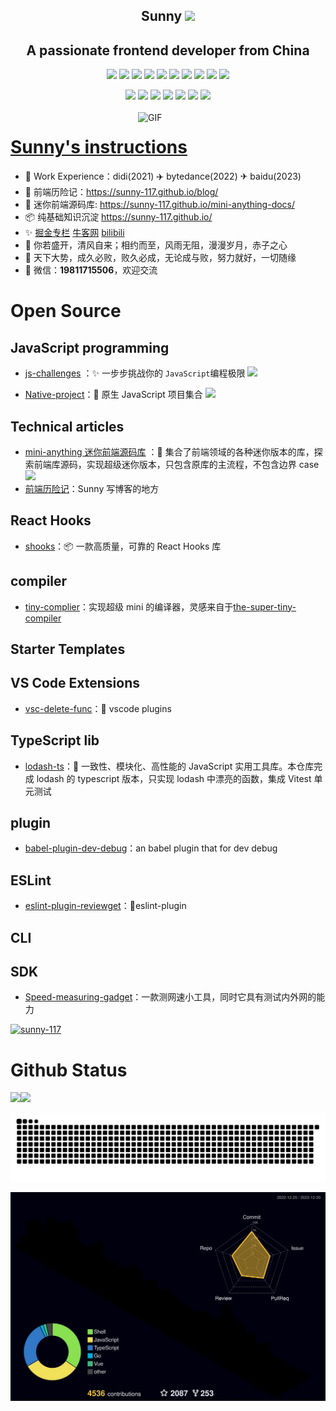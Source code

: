 <p align="center">
<h2 height="200px" align="center">Sunny <img src="https://cdn.jsdelivr.net/gh/MaleWeb/picture/images/techblog/hi.gif" width="25"></h2>
<h2 align="center">A passionate frontend developer from China</h3>
</p>

<p align="center">
<div align="center">
  <img src="https://img.shields.io/badge/-JavaScript-f6da1c?style=flat&logo=javascript&logoColor=white">
  <img src="https://img.shields.io/badge/-TypeScript-2b6dbf?style=flat&logo=typescript&logoColor=white">
  <img src="https://img.shields.io/badge/-Vue-46b882?style=flat&logo=vue.js&logoColor=white">
  <img src="https://img.shields.io/badge/-React-00b4ce?style=flat&logo=react&logoColor=white">
  <img src="https://img.shields.io/badge/-Next-black?style=flat&logo=next.js&logoColor=white">
  <img src="https://img.shields.io/badge/-Node.js-3C873A?style=flat&logo=Node.js&logoColor=white">
  <img src="https://img.shields.io/badge/-Koa-33333D?style=flat&logo=koa&logoColor=white">
  <img src="https://img.shields.io/badge/-Go-00ADD8?style=flat&logo=go&logoColor=white">
  <img src="https://img.shields.io/badge/wechat_miniprogram-09b955?style=flat&logo=wechat&logoColor=white">
  <img src="https://img.shields.io/badge/-less-bf608e?style=flat&logo=less&logoColor=white">
</div>
<p></p>
<div align="center">
  <img src="https://img.shields.io/badge/-Git-ee462c?style=flat&logo=git&logoColor=white">
  <img src="https://img.shields.io/badge/-Nginx-408e43?style=flat&logo=nginx&logoColor=white">
  <img src="https://img.shields.io/badge/-Docker-218bea?style=flat&logo=docker&logoColor=white">
  <img src="https://img.shields.io/badge/-Github-black?style=flat&logo=github">
   <img src="https://img.shields.io/badge/-Webpack-%232C3A42?style=flat-square&logo=webpack">
   <img src="https://img.shields.io/badge/-ESLint-%234B32C3?style=flat-square&logo=eslint">
   <img src="https://img.shields.io/badge/-Express-%33A2?style=flat-square&logo=Express">
</div>

<br />

<img align="right" alt="GIF" src="https://github.com/devSouvik/devSouvik/blob/master/gif4.gif?raw=true" width="300"/>

# <a href="https://jzq422bol5.feishu.cn/docx/doxcnyogD4POabvLHoa1yoEH9W0">Sunny's instructions</a>

- 🧱 Work Experience：didi(2021) ✈️ bytedance(2022) ✈ baidu(2023)
- 🚀 前端历险记：https://sunny-117.github.io/blog/
- 🚀 迷你前端源码库: https://sunny-117.github.io/mini-anything-docs/
- 📦️ 纯基础知识沉淀 https://sunny-117.github.io/
- ✨  [掘金专栏](https://juejin.cn/user/2551305355400797/columns)  [牛客网](https://www.nowcoder.com/users/363848192)  <a href="https://space.bilibili.com/447694807" target="_blank">bilibili</a>
- 🎉 你若盛开，清风自来；相约而至，风雨无阻，漫漫岁月，赤子之心
- 🎉 天下大势，成久必败，败久必成，无论成与败，努力就好，一切随缘
- 💬 微信：**19811715506**，欢迎交流

# Open Source

## JavaScript programming 

- [js-challenges](https://github.com/Sunny-117/js-challenges) ：✨ 一步步挑战你的 `JavaScript`编程极限 ![](https://img.shields.io/github/stars/Sunny-117/js-challenges?style=social)


- [Native-project](https://github.com/Sunny-117/Native-project)：🔧 原生 JavaScript 项目集合 ![](https://img.shields.io/github/stars/Sunny-117/Native-project?style=social)


## Technical articles


- [mini-anything 迷你前端源码库](https://github.com/sunny-117/mini-anything) ：🚀 集合了前端领域的各种迷你版本的库，探索前端库源码，实现超级迷你版本，只包含原库的主流程，不包含边界 case       ![](https://img.shields.io/github/stars/Sunny-117/mini-anything?style=social)
- [前端历险记](https://sunny-117.github.io/blog/)：Sunny 写博客的地方

## React Hooks

- [shooks](https://github.com/Sunny-117/shooks)：📦️ 一款高质量，可靠的 React Hooks 库

## compiler

- [tiny-complier](https://github.com/Sunny-117/tiny-complier)：实现超级 mini 的编译器，灵感来自于[the-super-tiny-compiler](https://github.com/jamiebuilds/the-super-tiny-compiler)

## Starter Templates


## VS Code Extensions

- [vsc-delete-func](https://github.com/Sunny-117/vsc-delete-func)：🍻 vscode plugins

## TypeScript lib

- [lodash-ts](https://github.com/Sunny-117/lodash-ts)：🎉 一致性、模块化、高性能的 JavaScript 实用工具库。本仓库完成 lodash 的 typescript 版本，只实现 lodash 中漂亮的函数，集成 Vitest 单元测试



## plugin

- [babel-plugin-dev-debug](https://github.com/Sunny-117/babel-plugin-dev-debug)：an babel plugin that for dev debug

## ESLint

- [eslint-plugin-reviewget](https://github.com/Sunny-117/eslint-plugin-reviewget)：🚀eslint-plugin

## CLI

## SDK

- [Speed-measuring-gadget](https://github.com/Sunny-117/Speed-measuring-gadget)：一款测网速小工具，同时它具有测试内外网的能力


<p align="left"> <a href="https://github.com/ryo-ma/github-profile-trophy"><img src="https://github-profile-trophy.vercel.app/?username=sunny-117" alt="sunny-117" /></a> </p>

# Github Status

<img align="" height="137px" src="https://github-readme-stats.vercel.app/api?username=Sunny-117&hide_title=true&hide_border=true&show_icons=true&include_all_commits=true&line_height=21&bg_color=0,EC6C6C,FFD479,FFFC79,73FA79&theme=graywhite" /><img align="" height="137px" src="https://github-readme-stats.vercel.app/api/top-langs/?username=Sunny-117&hide_title=true&hide_border=true&layout=compact&bg_color=0,73FA79,73FDFF,D783FF&theme=graywhite&locale=cn" />

![grid snake animation](./assets/github-user-contribution.svg)

![](./profile-3d-contrib/profile-night-rainbow.svg)
